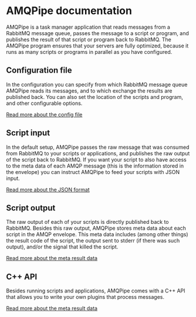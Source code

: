 # AMQPipe documentation

AMQPipe is a task manager application that reads messages from a 
RabbitMQ message queue, passes the message to a script or program, 
and publishes the result of that script or program back to RabbitMQ. 
The AMQPipe program ensures that your servers are fully optimized, 
because it runs as many scripts or programs in parallel as you have 
configured.


## Configuration file

In the configuration you can specify from which RabbitMQ message queue 
AMQPipe reads its messages, and to which exchange the results are
published back. You can also set the location of the scripts and program, 
and other configurable options.

[Read more about the config file](AMQPipe/configuration)


## Script input

In the default setup, AMQPipe passes the raw message that was consumed
from RabbitMQ to your scripts or applications, and publishes the raw
output of the script back to RabbitMQ. If you want your script to also
have access to the meta data of each AMQP message (this is the 
information stored in the envelope) you can instruct AMQPipe to 
feed your scripts with JSON input.

[Read more about the JSON format](AMQPipe/json)


## Script output

The raw output of each of your scripts is directly published back to RabbitMQ.
Besides this raw output, AMQPipe stores meta data about each script in 
the AMQP envelope. This meta data includes (among other things) the result code 
of the script, the output sent to stderr (if there was such output), 
and/or the signal that killed the script.

[Read more about the meta result data](AMQPipe/results)


## C++ API

Besides running scripts and applications, AMQPipe comes with a C++
API that allows you to write your own plugins that process messages.

[Read more about the meta result data](AMQPipe/shared-objects)

